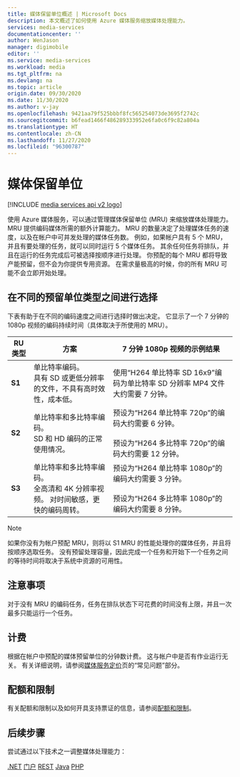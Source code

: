 ```yaml
---
title: 媒体保留单位概述 | Microsoft Docs
description: 本文概述了如何使用 Azure 媒体服务缩放媒体处理能力。
services: media-services
documentationcenter: ''
author: WenJason
manager: digimobile
editor: ''
ms.service: media-services
ms.workload: media
ms.tgt_pltfrm: na
ms.devlang: na
ms.topic: article
origin.date: 09/30/2020
ms.date: 11/30/2020
ms.author: v-jay
ms.openlocfilehash: 9421aa79f525bbbf8fc565254073de3695f2742c
ms.sourcegitcommit: b6fead1466f486289333952e6fa0c6f9c82a804a
ms.translationtype: HT
ms.contentlocale: zh-CN
ms.lasthandoff: 11/27/2020
ms.locfileid: "96300787"
---
```

# <a name="media-reserved-units"></a>媒体保留单位

[!INCLUDE [media services api v2 logo](./includes/v2-hr.md)]

使用 Azure 媒体服务，可以通过管理媒体保留单位 (MRU) 来缩放媒体处理能力。 MRU 提供编码媒体所需的额外计算能力。 MRU 的数量决定了处理媒体任务的速度，以及在帐户中可并发处理的媒体任务数。 例如，如果帐户具有 5 个 MRU，并且有要处理的任务，就可以同时运行 5 个媒体任务。 其余任何任务将排队，并且在运行的任务完成后可被选择按顺序进行处理。 你预配的每个 MRU 都将导致产能预留，但不会为你提供专用资源。 在需求量极高的时候，你的所有 MRU 可能不会立即开始处理。

## <a name="choosing-between-different-reserved-unit-types"></a>在不同的预留单位类型之间进行选择

下表有助于在不同的编码速度之间进行选择时做出决定。  它显示了一个 7 分钟的 1080p 视频的编码持续时间（具体取决于所使用的 MRU）。

|RU 类型|方案|7 分钟 1080p 视频的示例结果 |
|---|---|---|
| **S1**|单比特率编码。 <br/>具有 SD 或更低分辨率的文件，不具有高时效性，成本低。|使用“H264 单比特率 SD 16x9”编码为单比特率 SD 分辨率 MP4 文件大约需要 7 分钟。|
| **S2**|单比特率和多比特率编码。<br/>SD 和 HD 编码的正常使用情况。|预设为“H264 单比特率 720p”的编码大约需要 6 分钟。<br/><br/>预设为“H264 多比特率 720p”的编码大约需要 12 分钟。|
| **S3**|单比特率和多比特率编码。<br/>全高清和 4K 分辨率视频。 对时间敏感，更快的编码周转。|预设为“H264 单比特率 1080p”的编码大约需要 3 分钟。<br/><br/>预设为“H264 多比特率 1080p”的编码大约需要 8 分钟。|

> [!NOTE]
> 如果你没有为帐户预配 MRU，则将以 S1 MRU 的性能处理你的媒体任务，并且将按顺序选取任务。 没有预留处理容量，因此完成一个任务和开始下一个任务之间的等待时间将取决于系统中资源的可用性。

## <a name="considerations"></a>注意事项

对于没有 MRU 的编码任务，任务在排队状态下可花费的时间没有上限，并且一次最多只能运行一个任务。

## <a name="billing"></a>计费

根据在帐户中预配的媒体预留单位的分钟数计费。 这与帐户中是否有作业运行无关。 有关详细说明，请参阅[媒体服务定价](https://www.azure.cn/pricing/details/media-services/)页的“常见问题”部分。   

## <a name="quotas-and-limitations"></a>配额和限制

有关配额和限制以及如何开具支持票证的信息，请参阅[配额和限制](media-services-quotas-and-limitations.md)。

## <a name="next-steps"></a>后续步骤

尝试通过以下技术之一调整媒体处理能力：

[.NET](media-services-dotnet-encoding-units.md)
[门户](media-services-portal-scale-media-processing.md)
[REST](https://docs.microsoft.com/rest/api/media/operations/encodingreservedunittype)
[Java](https://github.com/southworkscom/azure-sdk-for-media-services-java-samples)
[PHP](https://github.com/Azure/azure-sdk-for-php/tree/master/examples/MediaServices)